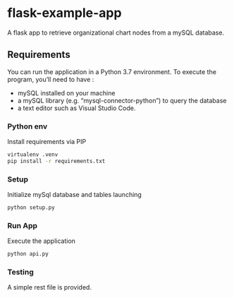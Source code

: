 # flask-example-app

A flask app to retrieve organizational chart nodes from a mySQL database.

## Requirements

You can run the application in a Python 3.7 environment.
To execute the program, you’ll need to have :
- mySQL installed on your machine
- a mySQL library (e.g. “mysql-connector-python”) to query the database
- a text editor such as Visual Studio Code.

### Python env

Install requirements via PIP

```bash
virtualenv .venv
pip install -r requirements.txt
```

### Setup

Initialize mySql database and tables launching
```bash
python setup.py
```

### Run App

Execute the application

```bash
python api.py
```

### Testing

A simple rest file is provided.